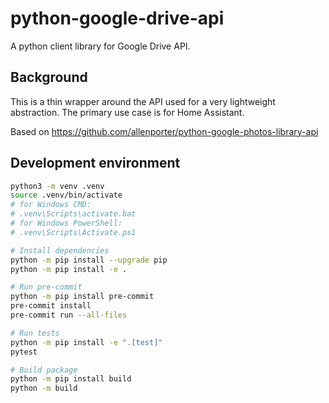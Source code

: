 # python-google-drive-api

A python client library for Google Drive API.

## Background

This is a thin wrapper around the API used for a very lightweight abstraction.
The primary use case is for Home Assistant.

Based on <https://github.com/allenporter/python-google-photos-library-api>

## Development environment

```sh
python3 -m venv .venv
source .venv/bin/activate
# for Windows CMD:
# .venv\Scripts\activate.bat
# for Windows PowerShell:
# .venv\Scripts\Activate.ps1

# Install dependencies
python -m pip install --upgrade pip
python -m pip install -e .

# Run pre-commit
python -m pip install pre-commit
pre-commit install
pre-commit run --all-files

# Run tests
python -m pip install -e ".[test]"
pytest

# Build package
python -m pip install build
python -m build
```

